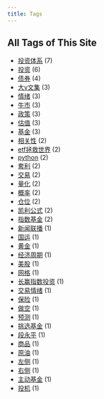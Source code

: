 ```yaml
---
title: Tags
---
```

## All Tags of This Site
* [投资体系](../tags/投资体系.md) (7)
* [投资](../tags/投资.md) (6)
* [债券](../tags/债券.md) (4)
* [大v文集](../tags/大v文集.md) (3)
* [情绪](../tags/情绪.md) (3)
* [牛市](../tags/牛市.md) (3)
* [政策](../tags/政策.md) (3)
* [估值](../tags/估值.md) (3)
* [基金](../tags/基金.md) (3)
* [相关性](../tags/相关性.md) (2)
* [etf拯救世界](../tags/etf拯救世界.md) (2)
* [python](../tags/python.md) (2)
* [套利](../tags/套利.md) (2)
* [交易](../tags/交易.md) (2)
* [量化](../tags/量化.md) (2)
* [概率](../tags/概率.md) (2)
* [仓位](../tags/仓位.md) (2)
* [凯利公式](../tags/凯利公式.md) (2)
* [指数基金](../tags/指数基金.md) (2)
* [新闻联播](../tags/新闻联播.md) (1)
* [国运](../tags/国运.md) (1)
* [黄金](../tags/黄金.md) (1)
* [经济周期](../tags/经济周期.md) (1)
* [美股](../tags/美股.md) (1)
* [网格](../tags/网格.md) (1)
* [长赢指数投资](../tags/长赢指数投资.md) (1)
* [交易情绪](../tags/交易情绪.md) (1)
* [保险](../tags/保险.md) (1)
* [做空](../tags/做空.md) (1)
* [预测](../tags/预测.md) (1)
* [挑选基金](../tags/挑选基金.md) (1)
* [段永平](../tags/段永平.md) (1)
* [商品](../tags/商品.md) (1)
* [原油](../tags/原油.md) (1)
* [左侧](../tags/左侧.md) (1)
* [右侧](../tags/右侧.md) (1)
* [主动基金](../tags/主动基金.md) (1)
* [投机](../tags/投机.md) (1)
